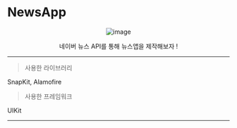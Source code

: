 # NewsApp

<div align="center">
  


![image](https://user-images.githubusercontent.com/97531269/159021540-69ecded9-726e-4afe-a89d-84880916ba61.png)

네이버 뉴스 API를 통해 뉴스앱을 제작해보자 !
 
 
</div>


---

> 사용한 라이브러리
 
SnapKit, Alamofire

> 사용한 프레임워크

UIKit

---
